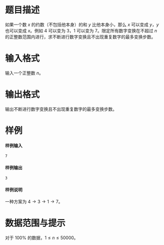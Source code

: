 
# 题目描述

如果一个数 $x$ 的约数（不包括他本身）的和 $y$ 比他本身小，那么 $x$ 可以变成 $y$，$y$ 也可以变成 $x$。例如 $4$ 可以变为 $3$，$1$ 可以变为 $7$。限定所有数字变换在不超过 $n$ 的正整数范围内进行，求不断进行数字变换且不出现重复数字的最多变换步数。

# 输入格式

输入一个正整数 $n$。

# 输出格式

输出不断进行数字变换且不出现重复数字的最多变换步数。

# 样例

#### 样例输入
```plain
7
```
#### 样例输出
```plain
3
```
#### 样例说明
一种方案为 $4\to 3\to 1\to 7$。

# 数据范围与提示

对于 $100\%$ 的数据，$1\le n \le 50000$。

